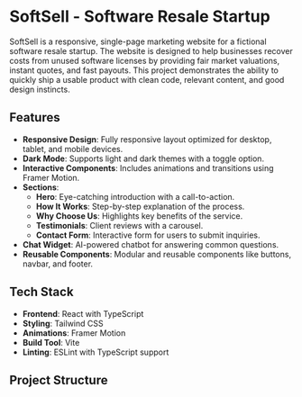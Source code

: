 # SoftSell - Software Resale Startup

SoftSell is a responsive, single-page marketing website for a fictional software resale startup. The website is designed to help businesses recover costs from unused software licenses by providing fair market valuations, instant quotes, and fast payouts. This project demonstrates the ability to quickly ship a usable product with clean code, relevant content, and good design instincts.

## Features

- **Responsive Design**: Fully responsive layout optimized for desktop, tablet, and mobile devices.
- **Dark Mode**: Supports light and dark themes with a toggle option.
- **Interactive Components**: Includes animations and transitions using Framer Motion.
- **Sections**:
  - **Hero**: Eye-catching introduction with a call-to-action.
  - **How It Works**: Step-by-step explanation of the process.
  - **Why Choose Us**: Highlights key benefits of the service.
  - **Testimonials**: Client reviews with a carousel.
  - **Contact Form**: Interactive form for users to submit inquiries.
- **Chat Widget**: AI-powered chatbot for answering common questions.
- **Reusable Components**: Modular and reusable components like buttons, navbar, and footer.

## Tech Stack

- **Frontend**: React with TypeScript
- **Styling**: Tailwind CSS
- **Animations**: Framer Motion
- **Build Tool**: Vite
- **Linting**: ESLint with TypeScript support

## Project Structure
